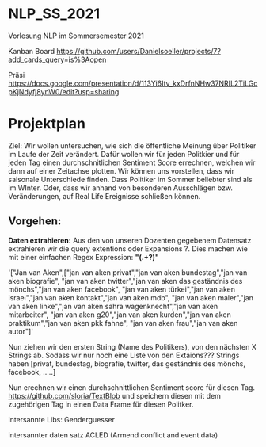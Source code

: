 # NLP_SS_2021
Vorlesung NLP im Sommersemester 2021

Kanban Board https://github.com/users/Danielsoeller/projects/7?add_cards_query=is%3Aopen

Präsi https://docs.google.com/presentation/d/113Yi6Itv_kxDrfnNHw37NRIL2TiLGcpKjNdyfj8ynW0/edit?usp=sharing

# Projektplan

Ziel: WIr wollen untersuchen, wie sich die öffentliche Meinung über Politiker im Laufe der Zeit verändert. 
Dafür wollen wir für jeden Politkier und für jeden Tag einen durchschnitlichen Sentiment Score errechnen, welchen wir dann auf einer Zeitachse plotten.
Wir können uns vorstellen, dass wir saisonale Unterschiede finden. Dass Politiker im Sommer beliebter sind als im WInter.
Oder, dass wir anhand von besonderen Ausschlägen bzw. Veränderungen, auf Real Life Ereignisse schließen können.

## Vorgehen: 

**Daten extrahieren:** Aus den von unseren Dozenten gegebenem Datensatz extrahieren wir die query extentions oder Expansions ?. Dies machen wie mit einer einfachen Regex Expression: **"(.+?)"**

 '["Jan van Aken",["jan van aken privat","jan van aken bundestag","jan van aken biografie",
 "jan van aken twitter","jan van aken das geständnis des mönchs","jan van aken facebook",
 "jan van aken türkei","jan van aken israel","jan van aken kontakt","jan van aken mdb",
 "jan van aken maler","jan van aken linke","jan van aken sahra wagenknecht","jan van aken mitarbeiter",
 "jan van aken g20","jan van aken kurden","jan van aken praktikum","jan van aken pkk fahne",
 "jan van aken frau","jan van aken autor"]'
 
Nun ziehen wir den ersten String (Name des Politikers), von den nächsten X Strings ab. Sodass wir nur noch eine Liste von den Extaions??? Strings haben
[privat, bundestag, biografie, twitter, das geständnis des mönchs, facebook, .....]

Nun erechnen wir einen durchschnittlichen Sentiment score für diesen Tag. https://github.com/sloria/TextBlob
und speichern diesen mit dem zugehörigen Tag in einen Data Frame für diesen Politker. 

intersannte Libs:
Genderguesser

intersannter daten satz ACLED (Armend conflict and event data)
 
